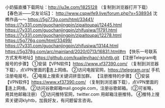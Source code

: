 小奶猫直播下载网址：http://ju3e.com/1825128 （复制到浏览器打开下载）
【春色派——交友论坛】：
http://www.cspwife9.live/forum.php?x=538934
沈樵作品～～
https://5g773g.com/html/33441/
https://7v331.com/guochanjingpin/zipaitoupai/12445.html
https://7v331.com/guochanjingpin/zhifusiwa/11791.html
https://7v331.com/guochanjingpin/zipaitoupai/12278.html
https://5g776g.com/html/33499/
https://7v331.com/guochanjingpin/zhifusiwa/13144.html
https://5g378g.com/arc/mainland/2020/0713/16831.html#m
【快乐一号联系方式发布地址】https://github.com/kuaileyihao/-klyhtb.git
【注册Telegram电报号的步骤】
①安装【VPN软件】https://www.xf37390.com/
（复制到浏览器下载），点VPN里面的🔑连上网络。
②访问电报官网，https://telegram.org/ 手机注册电报号。
④电报上搜索关键词拼音加群。
【注册推特的步骤】
①安装【VPN软件】https://www.xf37390.com/
（复制到浏览器下载），点VPN里面的🔑连上网络。
②访问谷歌邮箱mail.google.com，注册谷歌邮箱。（②可省略，用其他邮箱注册）
③访问推特官网，twitter.com 用邮箱注册推特。
④推特上搜索关键词klyhtb，加我好友，有问题留言咨询。

